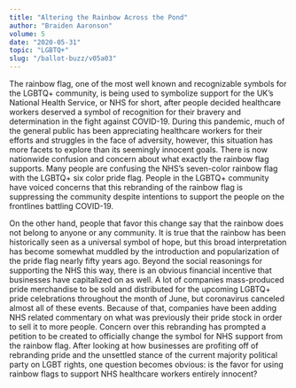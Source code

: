 ```yaml
---
title: "Altering the Rainbow Across the Pond"
author: "Braiden Aaronson"
volume: 5
date: "2020-05-31"
topic: "LGBTQ+"
slug: "/ballot-buzz/v05a03"
---
```


The rainbow flag, one of the most well known and recognizable symbols for the LGBTQ+ community, is being used to symbolize support for the UK’s National Health Service, or NHS for short, after people decided healthcare workers deserved a symbol of recognition for their bravery and determination in the fight against COVID-19. During this pandemic, much of the general public has been appreciating healthcare workers for their efforts and struggles in the face of adversity, however, this situation has more facets to explore than its seemingly innocent goals. There is now nationwide confusion and concern about what exactly the rainbow flag supports. Many people are confusing the NHS’s seven-color rainbow flag with the LGBTQ+ six color pride flag. People in the LGBTQ+ community have voiced concerns that this rebranding of the rainbow flag is suppressing the community despite intentions to support the people on the frontlines battling COVID-19.

On the other hand, people that favor this change say that the rainbow does not belong to anyone or any community. It is true that the rainbow has been historically seen as a universal symbol of hope, but this broad interpretation has become somewhat muddled by the introduction and popularization of the pride flag nearly fifty years ago. Beyond the social reasonings for supporting the NHS this way, there is an obvious financial incentive that businesses have capitalized on as well. A lot of companies mass-produced pride merchandise to be sold and distributed for the upcoming LGBTQ+ pride celebrations throughout the month of June, but coronavirus canceled almost all of these events. Because of that, companies have been adding NHS related commentary on what was previously their pride stock in order to sell it to more people. Concern over this rebranding has prompted a petition to be created to officially change the symbol for NHS support from the rainbow flag. After looking at how businesses are profiting off of rebranding pride and the unsettled stance of the current majority political party on LGBT rights, one question becomes obvious: is the favor for using rainbow flags to support NHS healthcare workers entirely innocent?
